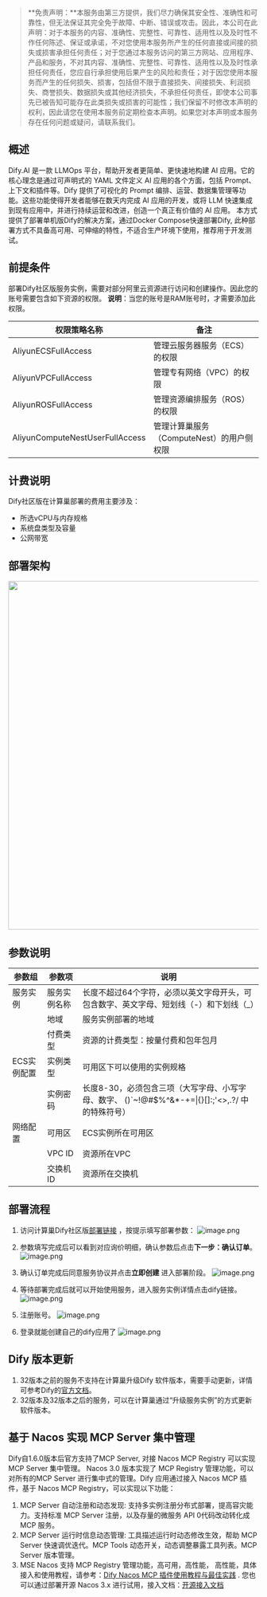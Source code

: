 >**免责声明：**本服务由第三方提供，我们尽力确保其安全性、准确性和可靠性，但无法保证其完全免于故障、中断、错误或攻击。因此，本公司在此声明：对于本服务的内容、准确性、完整性、可靠性、适用性以及及时性不作任何陈述、保证或承诺，不对您使用本服务所产生的任何直接或间接的损失或损害承担任何责任；对于您通过本服务访问的第三方网站、应用程序、产品和服务，不对其内容、准确性、完整性、可靠性、适用性以及及时性承担任何责任，您应自行承担使用后果产生的风险和责任；对于因您使用本服务而产生的任何损失、损害，包括但不限于直接损失、间接损失、利润损失、商誉损失、数据损失或其他经济损失，不承担任何责任，即使本公司事先已被告知可能存在此类损失或损害的可能性；我们保留不时修改本声明的权利，因此请您在使用本服务前定期检查本声明。如果您对本声明或本服务存在任何问题或疑问，请联系我们。

## 概述

Dify.AI 是一款 LLMOps 平台，帮助开发者更简单、更快速地构建 AI 应用。它的核心理念是通过可声明式的 YAML 文件定义 AI 应用的各个方面，包括 Prompt、上下文和插件等。Dify 提供了可视化的 Prompt 编排、运营、数据集管理等功能。这些功能使得开发者能够在数天内完成 AI 应用的开发，或将 LLM 快速集成到现有应用中，并进行持续运营和改进，创造一个真正有价值的 AI 应用。
本方式提供了部署单机版Dify的解决方案，通过Docker Compose快速部署Dify, 此种部署方式不具备高可用、可伸缩的特性，不适合生产环境下使用，推荐用于开发测试。

## 前提条件

部署Dify社区版服务实例，需要对部分阿里云资源进行访问和创建操作。因此您的账号需要包含如下资源的权限。
  **说明**：当您的账号是RAM账号时，才需要添加此权限。

| 权限策略名称                          | 备注                     |
|---------------------------------|------------------------|
| AliyunECSFullAccess             | 管理云服务器服务（ECS）的权限       |
| AliyunVPCFullAccess             | 管理专有网络（VPC）的权限         |
| AliyunROSFullAccess             | 管理资源编排服务（ROS）的权限       |
| AliyunComputeNestUserFullAccess | 管理计算巢服务（ComputeNest）的用户侧权限 |


## 计费说明

Dify社区版在计算巢部署的费用主要涉及：

- 所选vCPU与内存规格
- 系统盘类型及容量
- 公网带宽

## 部署架构
<img src="1.png" width="1500" height="700" align="bottom"/>
    

## 参数说明
| 参数组         | 参数项    | 说明                                                                     |
|-------------|--------|------------------------------------------------------------------------|
| 服务实例        | 服务实例名称 | 长度不超过64个字符，必须以英文字母开头，可包含数字、英文字母、短划线（-）和下划线（_） |
|             | 地域     | 服务实例部署的地域                                                              |
|             | 付费类型   | 资源的计费类型：按量付费和包年包月                                                      |
| ECS实例配置  | 实例类型   | 可用区下可以使用的实例规格                                                          |
|              | 实例密码   | 长度8-30，必须包含三项（大写字母、小写字母、数字、 ()`~!@#$%^&*-+=&#124;{}[]:;'<>,.?/ 中的特殊符号） |
| 网络配置        | 可用区    | ECS实例所在可用区                                                             |
|             | VPC ID | 资源所在VPC                                                                |
|             | 交换机ID  | 资源所在交换机                                                                |

## 部署流程
1. 访问计算巢Dify社区版[部署链接](https://computenest.console.aliyun.com/user/cn-hangzhou/serviceInstanceCreate?ServiceId=service-c8afb895dd314f70a020)
，按提示填写部署参数：
    ![image.png](2.png)

2. 参数填写完成后可以看到对应询价明细，确认参数后点击**下一步：确认订单**。
   ![image.png](3.png)

3. 确认订单完成后同意服务协议并点击**立即创建**
   进入部署阶段。
    ![image.png](4.png)

4. 等待部署完成后就可以开始使用服务，进入服务实例详情点击dify链接。
    ![image.png](5.png)

5. 注册账号。
    ![image.png](6.png)

6. 登录就能创建自己的dify应用了
    ![image.png](7.png)
## Dify 版本更新
1. 32版本之前的服务不支持在计算巢升级Dify 软件版本，需要手动更新，详情可参考Dify的[官方文档](https://docs.dify.ai/zh-hans/development/migration/migrate-to-v1)。
2. 32版本及32版本之后的服务，可以在计算巢通过“升级服务实例”的方式更新软件版本。
## 基于 Nacos 实现 MCP Server 集中管理
Dify自1.6.0版本后官方支持了MCP Server, 对接 Nacos MCP Registry 可以实现 MCP Server 集中管理。
Nacos 3.0 版本实现了 MCP Registry 管理功能，可以对所有的MCP Server 进行集中式的管理。Dify 应用通过接入 Nacos MCP 插件，基于 Nacos MCP Registry，可以实现以下功能：
1. MCP Server 自动注册和动态发现: 支持多实例注册分布式部署，提高容灾能力。支持标准 MCP Server 注册，以及存量的微服务 API 0代码改动转化成 MCP 服务。
2. MCP Server 运行时信息动态管理: 工具描述运行时动态修改生效，帮助 MCP Server 快速调优迭代。MCP Tools 动态开关，动态调整暴露工具列表。MCP Server 版本管理。
3. MSE Nacos 支持 MCP Registry 管理功能，高可用，高性能， 高性能，具体接入和使用教程，请参考：[Dify Nacos MCP 插件使用教程与最佳实践](https://help.aliyun.com/zh/mse/use-cases/dify-docking-with-nacos-mcp-registry-to-realize-centralized-management-of-mcp-server) .
您也可以通过部署开源 Nacos 3.x 进行试用，接入文档：[开源接入文档](https://nacos.io/docs/latest/manual/user/ai/dify-nacos-mcp/?spm=5238cd80.2ef5001f.0.0.3f613b7cC9m8vz)
